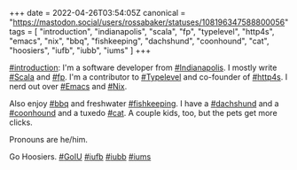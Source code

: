 +++
date = 2022-04-26T03:54:05Z
canonical = "https://mastodon.social/users/rossabaker/statuses/108196347588800056"
tags = [ "introduction", "indianapolis", "scala", "fp", "typelevel", "http4s", "emacs", "nix", "bbq", "fishkeeping", "dachshund", "coonhound", "cat", "hoosiers", "iufb", "iubb", "iums" ]
+++

<p><a href="https://mastodon.social/tags/introduction" class="mention hashtag" rel="tag">#<span>introduction</span></a>:  I&#39;m a software developer from <a href="https://mastodon.social/tags/Indianapolis" class="mention hashtag" rel="tag">#<span>Indianapolis</span></a>.  I mostly write <a href="https://mastodon.social/tags/Scala" class="mention hashtag" rel="tag">#<span>Scala</span></a> and <a href="https://mastodon.social/tags/fp" class="mention hashtag" rel="tag">#<span>fp</span></a>.  I&#39;m a contributor to <a href="https://mastodon.social/tags/Typelevel" class="mention hashtag" rel="tag">#<span>Typelevel</span></a> and co-founder of <a href="https://mastodon.social/tags/http4s" class="mention hashtag" rel="tag">#<span>http4s</span></a>.  I nerd out over <a href="https://mastodon.social/tags/Emacs" class="mention hashtag" rel="tag">#<span>Emacs</span></a> and <a href="https://mastodon.social/tags/Nix" class="mention hashtag" rel="tag">#<span>Nix</span></a>.</p><p>Also enjoy <a href="https://mastodon.social/tags/bbq" class="mention hashtag" rel="tag">#<span>bbq</span></a> and freshwater <a href="https://mastodon.social/tags/fishkeeping" class="mention hashtag" rel="tag">#<span>fishkeeping</span></a>.  I have a <a href="https://mastodon.social/tags/dachshund" class="mention hashtag" rel="tag">#<span>dachshund</span></a> and a <a href="https://mastodon.social/tags/coonhound" class="mention hashtag" rel="tag">#<span>coonhound</span></a> and a tuxedo <a href="https://mastodon.social/tags/cat" class="mention hashtag" rel="tag">#<span>cat</span></a>.  A couple kids, too, but the pets get more clicks.</p><p>Pronouns are he/him.</p><p>Go Hoosiers. <a href="https://mastodon.social/tags/GoIU" class="mention hashtag" rel="tag">#<span>GoIU</span></a> <a href="https://mastodon.social/tags/iufb" class="mention hashtag" rel="tag">#<span>iufb</span></a> <a href="https://mastodon.social/tags/iubb" class="mention hashtag" rel="tag">#<span>iubb</span></a> <a href="https://mastodon.social/tags/iums" class="mention hashtag" rel="tag">#<span>iums</span></a></p>
